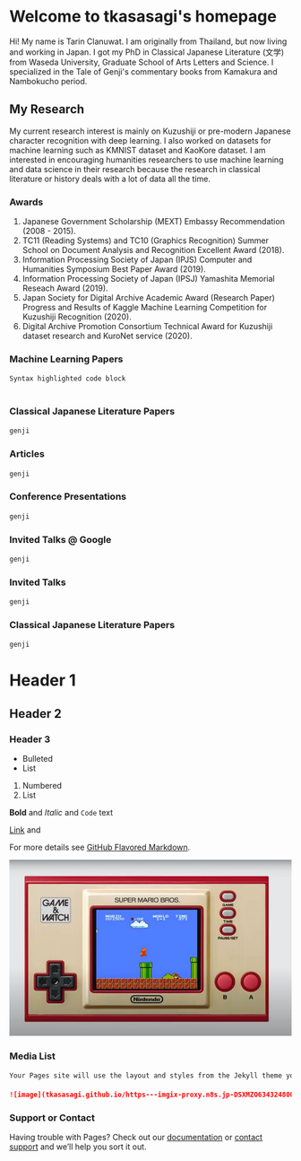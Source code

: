 # Welcome to tkasasagi's homepage

Hi! My name is Tarin Clanuwat. I am originally from Thailand, but now living and working in Japan. I got my PhD in Classical Japanese Literature (文学) from Waseda University, Graduate School of Arts Letters and Science. I specialized in the Tale of Genji's commentary books from Kamakura and Nambokucho period.

## My Research

My current research interest is mainly on Kuzushiji or pre-modern Japanese character recognition with deep learning. I also worked on datasets for machine learning such as KMNIST dataset and KaoKore dataset. I am interested in encouraging humanities researchers to use machine learning and data science in their research because the research in classical literature or history deals with a lot of data all the time.

### Awards
1. Japanese Government Scholarship (MEXT) Embassy Recommendation (2008 - 2015).
2. TC11 (Reading Systems) and TC10 (Graphics Recognition) Summer School on Document Analysis and Recognition Excellent Award (2018).
3. Information Processing Society of Japan (IPJS) Computer and Humanities Symposium Best Paper Award (2019).
4. Information Processing Society of Japan (IPSJ) Yamashita Memorial Reseach Award (2019).
5. Japan Society for Digital Archive Academic Award (Research Paper) Progress and Results of Kaggle Machine Learning Competition for Kuzushiji Recognition  (2020).
6. Digital Archive Promotion Consortium Technical Award for Kuzushiji dataset research and KuroNet service (2020).


### Machine Learning Papers

```markdown
Syntax highlighted code block



```


### Classical Japanese Literature Papers
```markdown
genji

```

### Articles
```markdown
genji

```

### Conference Presentations
```markdown
genji

```

### Invited Talks @ Google
```markdown
genji

```

### Invited Talks
```markdown
genji


```

### Classical Japanese Literature Papers
```markdown
genji

```
# Header 1
## Header 2
### Header 3

- Bulleted
- List

1. Numbered
2. List

**Bold** and _Italic_ and `Code` text

[Link](url) and 

For more details see [GitHub Flavored Markdown](https://guides.github.com/features/mastering-markdown/).

![image](nintendo.jpg)


### Media List

```markdown
Your Pages site will use the layout and styles from the Jekyll theme you have selected in your [repository settings](https://github.com/tkasasagi/tkasasagi.github.io/settings). The name of this theme is saved in the Jekyll `_config.yml` configuration file.

![image](tkasasagi.github.io/https---imgix-proxy.n8s.jp-DSXMZO6343248004092020000001-2.jpg)
```
### Support or Contact

Having trouble with Pages? Check out our [documentation](https://docs.github.com/categories/github-pages-basics/) or [contact support](https://github.com/contact) and we’ll help you sort it out.
